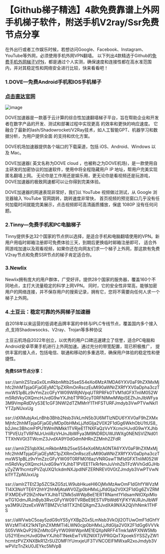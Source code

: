 # 【Github梯子精选】4款免费靠谱上外网手机梯子软件，附送手机V2ray/Ssr免费节点分享

在外出行或者工作娱乐时候，若想访问Google、Facebook、Instagram、YouTube等外网，必须使用手机外网VPN翻墙。
以下列出4款精选于Github的[免费手机外网梯子VPN](https://appletalking.cc/archives/2355)，都是通过个人实测，确保速度和连接性都在高水准范围内，并对其稳定性和网络安全进行比较，快来看看吧！

### 1.DOVE—免费Android手机和IOS手机梯子
### [点击直达官网](https://dove8.cc/a.php?alavBTtF8UB)

![image](https://github.com/user-attachments/assets/718ac6ac-987a-4feb-a1c9-1865ee004ee6)

DOVE加速器是一款基于云计算的综合性加速翻墙梯子平台，旨在帮助企业和开发者在数字产品的开发、测试和部署过程中实现更高 的效率和更快的响应速度。
它融合了最新的lash/Shadowrocket/V2Ray技术，如人工智能GPT、机器学习和数据分析，为用户提供全面 的支持和优化方案。

DOVE机场加速器提供各个端口的下载渠道，包括 iOS、Android、Windows 以及 Mac。

DOVE加速器( 英文名称为DOVE cloud ，也被称之为DOVE机场)，是一款使用自主研发的加密协议的加速软件，使用中将全程隐藏用户 IP 地址，帮用户完美实现匿名翻墙上网。
无论你是工作用还是娱乐用，更无论你是看视频还是玩游戏，DOVE加速器的极致网速都可以让你得到完美体验。

DOVE加速器的网速表现非常好，我们以 YouTube 视频做过测试，从 Google 浏览器输入 YouTube 官网跳转，跳转速度非常快，
首页视频的预览窗口几乎没有任何加载时间就能完美展示，点击视频即可高清画质播放，保底 1080P 没有任何问题。

### 2.Tinny—免费手机和PC电脑梯子

Tinny提供多达32个国家的节点供以选择，是适合手机和电脑翻墙使用的VPN。新用户用临时邮箱注册即可免费体验三天，到期后更换临时邮箱注册即可，
适合外网游戏加速以及观看视频，如果你还在向网友们求一个梯子上外网，那这款有免费V2ray节点和免费SSR节点的梯子肯定适合你。

### 3.Newlix

Newlix拥有庞大的用户群体，广受好评。提供28个国家的服务器，覆盖160个不同地点，主打大流量稳定的科学上网VPN。
同时，它的安全性非常高，能够加密用户的网络连接，并不保存用户的搜索记录，拥有它，您将不需要向任何人求一个梯子上外网。

### 4.土豆云：稳定可靠的外网梯子加速器

自2018年以来运营的低调老品牌丰富的中转与IPLC专线节点，覆盖国内多个接入点,支持Shadowsocks、V2ray、Trojan等多种协议

土豆云机场自2022年创立，以优秀的用户口碑迅速建立了信誉，适合PC电脑和Android安卓苹果手机进行上外网加速。通过充分的带宽配置，现已积极推广，
提供丰富的接入点，包括电信、联通和移动的多重选项，确保用户体验的稳定性和便捷性。

#### 免费SSR节点分享：

ssr://amlrZS1zaGx0LmRkbnMtb25seS54eXo6MzA1MDA6YXV0aF9hZXMxMjhfc2hhMTpjaGFjaGEyMC1pZXRmOnRsczEuMl90aWNrZXRfYXV0aDpha3czTmxWS1pBLz9vYmZzcGFyYW09WlRjNVpqUTRPRFk0TVM1dGFXTnliM052Wm5RdVkyOXQmcHJvdG9wYXJhbT1PRGcyT0RFNlMwMWpiSEZhJnJlbWFya3M9VmpRdDVyS3E1cGF3NWI2dTZMMnY1THFSTURFJmdyb3VwPTVwNkI1YTZpNUxxUg

ssr://dXMubjAxLnBhb3Bhb2Nsb3VkLmN5b3U6MTIzNDU6YXV0aF9hZXMxMjhfc2hhMTpjaGFjaGEyMDp0bHMxLjJfdGlja2V0X2F1dGg6WkhObU1tUS8_b2Jmc3BhcmFtPU1tWmlNMkk1TVRjeE1TNXFaQzVvYXcmcHJvdG9wYXJhbT1PVEUzTVRFNlJrUnliRzVHJnJlbWFya3M9NDRDUWJIWXg0NENSVlZNd01TTXhNVGt3TWcmZ3JvdXA9Y0dGdmNHRnZZMnh2ZFdR

ssr://amlrZS1qbXlkLmRkbnMtb25seS54eXo6MzA0NTA6YXV0aF9hZXMxMjhfc2hhMTpjaGFjaGEyMC1pZXRmOnRsczEuMl90aWNrZXRfYXV0aDpha3czTmxWS1pBLz9vYmZzcGFyYW09T0RFM016azVNRGswT1M1dGFXTnliM052Wm5RdVkyOXQmcHJvdG9wYXJhbT1PVEE1TkRrNmJuVnhZbTFzWVhGdGJHbyZyZW1hcmtzPVZqUXQ1ckdmNXJpdlNFZERNREV0VGtZJmdyb3VwPTVwNkI1YTZpNUxxUg

ssr://amlrZTEtZ3p5ZC5kZG5zLW9ubHkueHl6OjMxMzAwOmF1dGhfYWVzMTI4X3NoYTE6Y2hhY2hhMjAtaWV0Zjp0bHMxLjJfdGlja2V0X2F1dGg6ZVZRMlFXMDEvP29iZnNwYXJhbT1ZMk5sWWpBeE1ERTRNamt1YldsamNtOXpiMlowTG1OdmJRJnByb3RvcGFyYW09TVRBeE9ESTVPbWd6YjFKYWJRJnJlbWFya3M9U2tzeExWWTBMZVc1di1TX2hEQXgmZ3JvdXA9NXA2QjVhNmk1THFS

ssr://aWVwbC5oay5zdG9oYS5yYXBpZGx5LmNsb3VkOjI2OTUwOmF1dGhfYWVzMTI4X21kNTphZXMtMTI4LWN0cjp0bHMxLjJfdGlja2V0X2F1dGg6VVVkS05VWkQvP29iZnMtcGFyYW09WWpnME1EQXpNRFF4Tmk1aWFXNW5MbU52YlEmcHJvdG9wYXJhbT1NekEwTVRZNllXTjVPRGQxTXpoek5YSSZyZW1hcmtzPVZXNXBkR1ZrSUZOMFlYUmxjeUF3TVNCOElFMWxaR2xoJmdyb3VwPVIzTnZkU0JEYkc5MVpB


